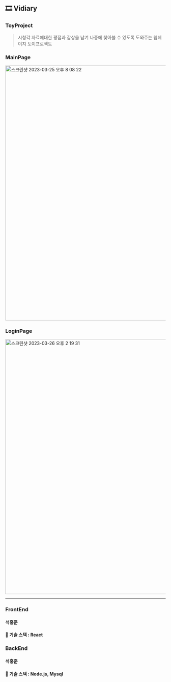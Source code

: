 ## 🎞 Vidiary

### ToyProject<br>
>시청각 자료에대한 평점과 감상을 남겨 나중에 찾아볼 수 있도록 도와주는 웹페이지 토이프로젝트


### MainPage<br>
<img width="800" alt="스크린샷 2023-03-25 오후 8 08 22" src="https://user-images.githubusercontent.com/89785414/227756779-82cd6426-3d52-448b-a2c8-1db92030f35d.png">

### LoginPage<br>
<img width="800" alt="스크린샷 2023-03-26 오후 2 19 31" src="https://user-images.githubusercontent.com/89785414/227758034-5033f602-4503-4527-a849-b7dd704af044.png">


---------------------------------------------------------------------
### FrontEnd
#### 석홍준
#### 🔧 기술 스택 : React

### BackEnd
#### 석홍준
#### 🔧 기술 스택 : Node.js, Mysql

